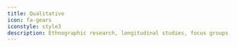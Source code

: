 ```yaml
---
title: Qualitative
icon: fa-gears
iconstyle: style3
description: Ethnographic research, longitudinal studies, focus groups, heuristic evaluation, diaries
---
```

